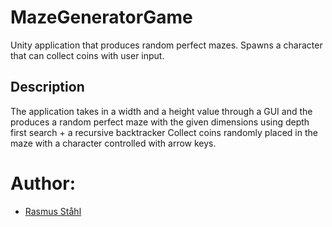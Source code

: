 # MazeGeneratorGame
Unity application that produces random perfect mazes. Spawns a character that can collect coins with user input.
## Description
The application takes in a width and a height value through a GUI and the produces a random perfect maze with the given dimensions using depth first search + a recursive backtracker
Collect coins randomly placed in the maze with a character controlled with arrow keys.
# Author:
- [Rasmus Ståhl](https://github.com/Mt-Rasmus)
